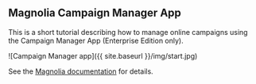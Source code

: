 ## Magnolia Campaign Manager App

This is a short tutorial describing how to manage online campaigns using the Campaign Manager App (Enterprise Edition only).

![Campaign Manager app]({{ site.baseurl }}/img/start.jpg)

See the [Magnolia documentation](https://documentation.magnolia-cms.com/display/DOCS) for details.
